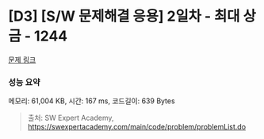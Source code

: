 # [D3] [S/W 문제해결 응용] 2일차 - 최대 상금 - 1244 

[문제 링크](https://swexpertacademy.com/main/code/problem/problemDetail.do?contestProbId=AV15Khn6AN0CFAYD) 

### 성능 요약

메모리: 61,004 KB, 시간: 167 ms, 코드길이: 639 Bytes



> 출처: SW Expert Academy, https://swexpertacademy.com/main/code/problem/problemList.do